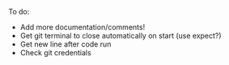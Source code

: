 To do:
- Add more documentation/comments!
- Get git terminal to close automatically on start (use expect?)
- Get new line after code run
- Check git credentials
